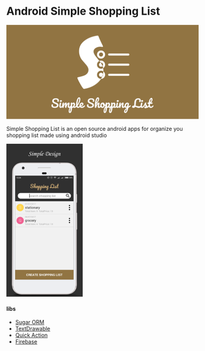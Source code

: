 # Android Simple Shopping List
<img src="banner.png" width="800" alt="simple-shopping-list"></a>

Simple Shopping List is an open source android apps for organize you shopping list made using android studio 

<img src="page.png" width="200" alt="simple-shopping-list"></a>

#### libs
* [Sugar ORM](http://satyan.github.io/sugar/)
* [TextDrawable](https://github.com/amulyakhare/TextDrawable)
* [Quick Action](https://github.com/piruin/quickaction)
* [Firebase](https://firebase.google.com/)

